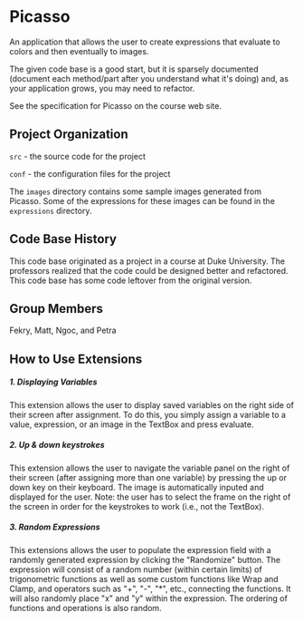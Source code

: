 # Picasso

An application that allows the user to create expressions that
evaluate to colors and then eventually to images.

The given code base is a good start, but it is sparsely documented
(document each method/part after you understand what it's doing) and,
as your application grows, you may need to refactor.

See the specification for Picasso on the course web site.

## Project Organization

`src` - the source code for the project

`conf` - the configuration files for the project

The `images` directory contains some sample images generated from Picasso.  Some of the expressions for these images can be found in the `expressions` directory.

## Code Base History

This code base originated as a project in a course at Duke University.  The professors realized that the code could be designed better and refactored.  This code base has some code leftover from the original version.

## Group Members

Fekry, Matt, Ngoc, and Petra

## How to Use Extensions

##### 1. Displaying Variables
This extension allows the user to display saved variables on the right side of their screen after assignment. To do this, you simply assign a variable to a value, expression, or an image in the TextBox and press evaluate. 

##### 2. Up & down keystrokes
This extension allows the user to navigate the variable panel on the right of their screen (after assigning more than one variable) by pressing the up or down key on their keyboard. The image is automatically inputed and displayed for the user. Note: the user has to select the frame on the right of the screen in order for the keystrokes to work (i.e., not the TextBox).

##### 3. Random Expressions
This extensions allows the user to populate the expression field with a randomly generated expression by clicking the "Randomize" button. The expression will consist of a random number (within certain limits) of trigonometric functions as well as some custom functions like Wrap and Clamp, and operators such as "+", "-", "*", etc., connecting the functions. It will also randomly place "x" and "y" within the expression. The ordering of functions and operations is also random.
